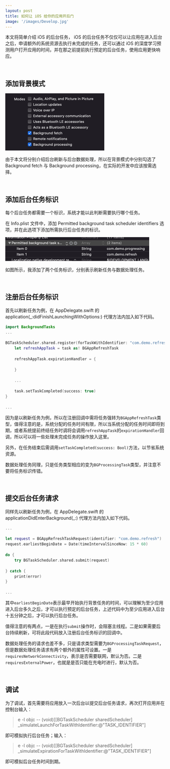 ```yaml
---
layout: post
title: 如何让 iOS 给你的应用开后门
image: '/images/Develop.jpg'
---
```


本文将简单介绍 iOS 的后台任务， iOS 的后台任务不仅仅可以让应用在进入后台之后，申请额外的系统资源去执行未完成的任务，还可以通过 iOS 的深度学习预测用户打开应用的时间，并在那之前提前执行预定的后台任务，使用应用更快响应。

<br/>

## 添加背景模式

![5](/images/about-ios-background-modes/5.png)

由于本文将分别介绍后台刷新与后台数据处理，所以在背景模式中分别勾选了 Background fetch 与 Background processing，在实际的开发中应该按需选择。

<br/>

## 添加后台任务标识

每个后台任务都需要一个标识，系统才能以此判断需要执行哪个任务。

在 Info.plist 文件中，添加 Permitted background task scheduler identifiers 选项，并在此选项下添加所需执行后台任务的标识。

![6](/images/about-ios-background-modes/6.png)

如图所示，我添加了两个任务标识，分别表示刷新任务与数据处理任务。

<br/>

## 注册后台任务标识

首先以刷新任务为例，在 AppDelegate.swift 的 application(_:didFinishLaunchingWithOptions:) 代理方法内加入如下代码。
```swift
import BackgroundTasks
...
    
BGTaskScheduler.shared.register(forTaskWithIdentifier: "com.demo.refresh", using: nil) { task in
    let refreshAppTask = task as! BGAppRefreshTask
    
    refreshAppTask.expirationHandler = {
        
    }
    
    ...
    
    task.setTaskCompleted(success: true)
}

...
```

因为是以刷新任务为例，所以在注册回调中需将任务强转为`BGAppRefreshTask`类型，值得注意的是，系统分配的任务时间有限，所以当系统分配的任务时间即将到期，或者系统提前终结任务时调将会调用`refreshAppTask`的`expirationHandler`回调，所以可以将一些处理未完成任务的操作放入这里。

另外，在任务结束后需调用`setTaskCompleted(success: Bool)`方法，以节省系统资源。

数据处理任务同理，只是任务类型相应的变为`BGProcessingTask`类型，并注意不要将任务标识传错。

<br/>

## 提交后台任务请求

同样先以刷新任务为例，在 AppDelegate.swift 的 applicationDidEnterBackground(_:) 代理方法内加入如下代码。
```swift
...
    
let request = BGAppRefreshTaskRequest(identifier: "com.demo.refresh")
request.earliestBeginDate = Date(timeIntervalSinceNow: 15 * 60)
        
do {    
    try BGTaskScheduler.shared.submit(request)
    
} catch {
    print(error)
}

...
```

其中`earliestBeginDate`表示最早开始执行背景任务的时间，可以理解为至少应用进入后台多久之后，才可以执行预定的后台任务，上述代码中为至少应用进入后台十五分钟之后，才可以执行后台任务。

值得注意的有两点，一是在执行`submit`操作时，会阻塞主线程。二是如果需要后台持续刷新，可将此段代码放入注册后台任务标识的回调中。

数据处理任务的请求也差不多，只是请求类型需要为`BGProcessingTaskRequest`，但是数据处理任务请求有两个额外的属性可设置。一是`requiresNetworkConnectivity`，表示是否需要联网，默认为否。二是`requiresExternalPower`，也就是是否只能在充电时进行，默认为否。

<br/>

## 调试

为了调试，首先需要将应用放入一次后台以提交后台任务请求，再次打开应用并在控制台输入：

> e -l objc -- (void)[[BGTaskScheduler sharedScheduler] _simulateLaunchForTaskWithIdentifier:@"TASK_IDENTIFIER"]

即可模拟执行后台任务；输入：

> e -l objc -- (void)[[BGTaskScheduler sharedScheduler] _simulateExpirationForTaskWithIdentifier:@"TASK_IDENTIFIER"]

即可模拟后台任务时间到期。
